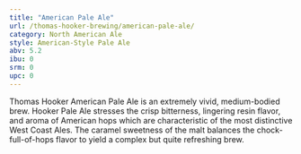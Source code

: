 ```yaml
---
title: "American Pale Ale"
url: /thomas-hooker-brewing/american-pale-ale/
category: North American Ale
style: American-Style Pale Ale
abv: 5.2
ibu: 0
srm: 0
upc: 0
---
```

Thomas Hooker American Pale Ale is an extremely vivid, medium-bodied brew. Hooker Pale Ale stresses the crisp bitterness, lingering resin flavor, and aroma of American hops which are characteristic of the most distinctive West Coast Ales. The caramel sweetness of the malt balances the chock-full-of-hops flavor to yield a complex but quite refreshing brew.
